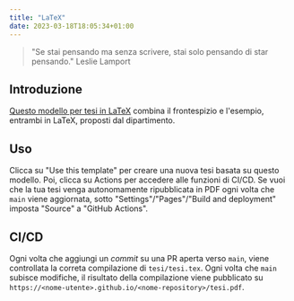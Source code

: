 ```yaml
---
title: "LaTeX"
date: 2023-03-18T18:05:34+01:00
---
```


> "Se stai pensando ma senza scrivere, stai solo pensando di star pensando."
> Leslie Lamport

## Introduzione

[Questo modello per tesi in LaTeX](https://github.com/csunibo/latex-thesis)
combina il frontespizio e l'esempio, entrambi in LaTeX, proposti dal
dipartimento.

## Uso

Clicca su "Use this template" per creare una nuova tesi basata su questo
modello. Poi, clicca su Actions per accedere alle funzioni di CI/CD. Se vuoi
che la tua tesi venga autonomamente ripubblicata in PDF ogni volta che `main`
viene aggiornata, sotto "Settings"/"Pages"/"Build and deployment" imposta
"Source" a "GitHub Actions".

## CI/CD

Ogni volta che aggiungi un _commit_ su una PR aperta verso `main`, viene
controllata la correta compilazione di `tesi/tesi.tex`. Ogni volta che `main`
subisce modifiche, il risultato della compilazione viene pubblicato su
`https://<nome-utente>.github.io/<nome-repository>/tesi.pdf`.
